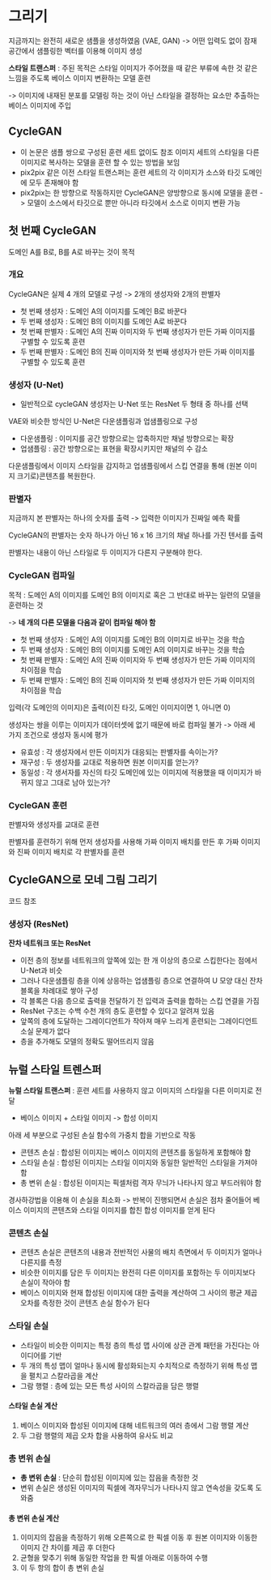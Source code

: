 # 그리기

지금까지는 완전히 새로운 샘플을 생성하였음 (VAE, GAN) -> 어떤 입력도 없이 잠재 공간에서 샘플링한 벡터를 이용해 이미지 생성

**스타일 트랜스퍼** : 주된 목적은 스타일 이미지가 주어졌을 때 같은 부류에 속한 것 같은 느낌을 주도록 베이스 이미지 변환하는 모델 훈련

-> 이미지에 내재된 분포를 모델링 하는 것이 아닌 스타일을 결정하는 요소만 추출하는 베이스 이미지에 주입

## CycleGAN

- 이 논문은 샘플 쌍으로 구성된 훈련 세트 없이도 참조 이미지 세트의 스타일을 다른 이미지로 복사하는 모델을 훈련 할 수 있는 방법을 보임
- pix2pix 같은 이전 스타일 트랜스퍼는 훈련 세트의 각 이미지가 소스와 타깃 도메인에 모두 존재해야 함
- pix2pix는 한 방향으로 작동하지만 CycleGAN은 양방향으로 동시에 모델을 훈련 -> 모델이 소스에서 타깃으로 뿐만 아니라 타깃에서 소스로 이미지 변환 가능

## 첫 번째 CycleGAN

도메인 A를 B로, B를 A로 바꾸는 것이 목적

### 개요

CycleGAN은 실제 4 개의 모델로 구성 -> 2개의 생성자와 2개의 판별자

- 첫 번째 생성자 : 도메인 A의 이미지를 도메인 B로 바꾼다
- 두 번째 생성자 : 도메인 B의 이미지를 도메인 A로 바꾼다
- 첫 번째 판별자 : 도메인 A의 진짜 이미지와 두 번째 생성자가 만든 가짜 이미지를 구별할 수 있도록 훈련
- 두 번째 판별자 : 도메인 B의 진짜 이미지와 첫 번째 생성자가 만든 가짜 이미지를 구별할 수 있도록 훈련

### 생성자 (U-Net)

- 일반적으로 cycleGAN 생성자는 U-Net 또는 ResNet 두 형태 중 하나를 선택

VAE와 비슷한 방식인 U-Net은 다운샘플링과 업샘플링으로 구성

- 다운샘플링 : 이미지를 공간 방향으로는 압축하지만 채널 방향으로는 확장
- 업샘플링 : 공간 방향으로는 표현을 확장시키지만 채널의 수 감소

다운샘플링에서 이미지 스타일을 감지하고 업샘플링에서 스킵 연결을 통해 (원본 이미지 크기로)콘텐츠를 복원한다. 

### 판별자

지금까지 본 판별자는 하나의 숫자를 출력 -> 입력한 이미지가 진짜일 예측 확률

CycleGAN의 판별자는 숫자 하나가 아닌 16 x 16 크기의 채널 하나를 가진 텐서를 출력

판별자는 내용이 아닌 스타일로 두 이미지가 다른지 구분해야 한다.

### CycleGAN 컴파일

목적 : 도메인 A의 이미지를 도메인 B의 이미지로 혹은 그 반대로 바꾸는 일련의 모델을 훈련하는 것

-> **네 개의 다른 모델을 다음과 같이 컴파일 해야 함**

- 첫 번째 생성자 : 도메인 A의 이미지를 도메인 B의 이미지로 바꾸는 것을 학습
- 두 번째 생성자 : 도메인 B의 이미지를 도메인 A의 이미지로 바꾸는 것을 학습
- 첫 번째 판별자 : 도메인 A의 진짜 이미지와 두 번째 생성자가 만든 가짜 이미지의 차이점을 학습
- 두 번째 판별자 : 도메인 B의 진짜 이미지와 첫 번째 생성자가 만든 가짜 이미지의 차이점을 학습

입력(각 도메인의 이미지)은 출력(이진 타깃, 도메인 이미지이면 1, 아니면 0)

생성자는 쌍을 이루는 이미지가 데이터셋에 없기 때문에 바로 컴파일 불가 -> 아래 세 가지 조건으로 생성자 동시에 평가

- 유효성 : 각 생성자에서 만든 이미지가 대응되는 판별자를 속이는가?
- 재구성 : 두 생성자를 교대로 적용하면 원본 이미지를 얻는가?
- 동일성 : 각 생서자를 자신의 타깃 도메인에 있는 이미지에 적용했을 때 이미지가 바뀌지 않고 그대로 남아 있는가?

### CycleGAN 훈련

판별자와 생성자를 교대로 훈련

판별자를 훈련하기 위해 먼저 생성자를 사용해 가짜 이미지 배치를 만든 후 가짜 이미지와 진짜 이미지 배치로 각 판별자를 훈련

## CycleGAN으로 모네 그림 그리기

코드 참조

### 생성자 (ResNet)

**잔차 네트워크 또는 ResNet** 

- 이전 층의 정보를 네트워크의 앞쪽에 있는 한  개 이상의 층으로 스킵한다는 점에서 U-Net과 비슷 
- 그러나 다운샘플링 층을 이에 상응하는 업샘플링 층으로 연결하여 U 모양 대신 잔차 블록을 차례대로 쌓아 구성
- 각 블록은 다음 층으로 출력을 전달하기 전 입력과 출력을 합하는 스킵 연결을 가짐
- ResNet 구조는 수백 수천 개의 층도 훈련할 수 있다고 알려져 있음
- 앞쪽의 층에 도달하는 그레이디언트가 작아져 매우 느리게 훈련되는 그레이디언트 소실 문제가 없다
- 층을 추가해도 모델의 정확도 떨어뜨리지 않음

## 뉴럴 스타일 트렌스퍼

**뉴럴 스타일 트랜스퍼** : 훈련 세트를 사용하지 않고 이미지의 스타일을 다른 이미지로 전달

- 베이스 이미지 + 스타일 이미지 -> 합성 이미지

아래 세 부분으로 구성된 손실 함수의 가중치 합을 기반으로 작동

- 콘텐츠 손실 : 합성된 이미지는 베이스 이미지의 콘텐츠를 동일하게 포함해야 함
- 스타일 손실 : 합성된 이미지는 스타일 이미지와 동일한 일반적인 스타일을 가져야 함
- 총 변위 손실 : 합성된 이미지는 픽셀처럼 격자 무늬가 나타나지 않고 부드러워야 함

경사하강법을 이용해 이 손실을 최소화 -> 반복이 진행되면서 손실은 점차 줄어들어 베이스 이미지의 콘텐츠와 스타일 이미지를 합친 합성 이미지를 얻게 된다

### 콘텐츠 손실

- 콘텐츠 손실은 콘텐츠의 내용과 전반적인 사물의 배치 측면에서 두 이미지가 얼마나 다른지를 측정
- 비슷한 이미지를 담은 두 이미지는 완전히 다른 이미지를 포함하는 두 이미지보다 손실이 작아야 함
- 베이스 이미지와 현재 합성된 이미지에 대한 출력을 계산하여 그 사이의 평균 제곱 오차를 측정한 것이 콘텐츠 손실 함수가 된다

### 스타일 손실

- 스타일이 비슷한 이미지는 특정 층의 특성 맵 사이에 상관 관계 패턴을 가진다는 아이디어를 기반
- 두 개의 특성 맵이 얼마나 동시에 활성화되는지 수치적으로 측정하기 위해 특성 맵을 펼치고 스칼라곱을 계산
- 그람 행렬 : 층에 있는 모든 특성 사이의 스칼라곱을 담은 행렬

#### 스타일 손실 계산

1. 베이스 이미지와 합성된 이미지에 대해 네트워크의 여러 층에서 그람 행렬 계산
2. 두 그람 행렬의 제곱 오차 합을 사용하여 유사도 비교

### 총 변위 손실

- **총 변위 손실** : 단순히 합성된 이미지에 있는 잡음을 측정한 것
- 변위 손실은 생성된 이미지의 픽셀에 격자무늬가 나타나지 않고 연속성을 갖도록 도와줌

#### 총 변위 손실 계산

1. 이미지의 잡음을 측정하기 위해 오른쪽으로 한 픽셀 이동 후 원본 이미지와 이동한 이미지 간 차이를 제곱 후 더한다
2. 균형을 맞추기 위해 동일한 작업을 한 픽셀 아래로 이동하여 수행
3. 이 두 항의 합이 총 변위 손실



